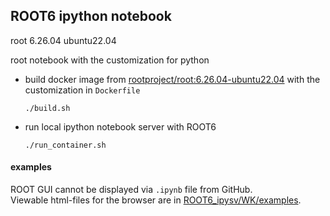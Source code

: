 ## ROOT6 ipython notebook

root 6.26.04 ubuntu22.04

root notebook with the customization for python

* build docker image from [rootproject/root:6.26.04-ubuntu22.04](Dockerfile#L1) with the customization in `Dockerfile`
  ```
  ./build.sh
  ```

* run local ipython notebook server with ROOT6
  ```
  ./run_container.sh
  ```

#### examples
ROOT GUI cannot be displayed via `.ipynb` file from GitHub.  
Viewable html-files for the browser are in [ROOT6_ipysv/WK/examples](WK/examples).  
